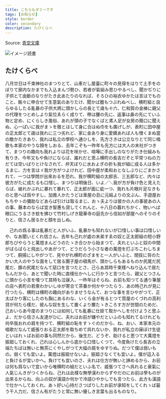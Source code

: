 ```yaml
---
title: こちらもダミーです
tags: [お知らせ]
style: border
color: secondary
description: たけくらべ
---
```


Source: [青空文庫](https://www.aozora.gr.jp/cards/000064/files/389_15297.html)

![イメージ読書](https://images.unsplash.com/photo-1492052722242-2554d0e99e3a?ixid=MXwxMjA3fDB8MHxwaG90by1wYWdlfHx8fGVufDB8fHw%3D&ixlib=rb-1.2.1&auto=format&fit=crop&w=967&q=80)

## たけくらべ


八月廿日は千束神社のまつりとて、山車だし屋臺に町々の見得をはりて土手をのぼりて廓内なかまでも入込まんづ勢ひ、若者が氣組み思ひやるべし、聞かぢりに子供とて由斷のなりがたき此あたりのなれば、そろひの裕衣ゆかたは言はでものこと、銘々に申合せて生意氣のありたけ、聞かば膽もつぶれぬべし、横町組と自らゆるしたる亂暴の子供大將に頭かしらの長とて歳も十六、仁和賀の金棒に親父の代理をつとめしより氣位ゑらく成りて、帶は腰の先に、返事は鼻の先にていふ物と定め、にくらしき風俗、あれが頭の子でなくばと鳶人足が女房の蔭口に聞えぬ、心一ぱいに我がまゝを徹とほして身に合はぬ巾をも廣げしが、表町に田中屋の正太郎とて歳は我れに三つ劣れど、家に金あり身に愛嬌あれば人も憎くまぬ當の敵かたきあり、我れは私立の學校へ通ひしを、先方さきは公立なりとて同じ唱歌も本家のやうな顏をしおる、去年こぞも一昨年も先方には大人の末社がつきて、まつりの趣向も我れよりは花を咲かせ、喧嘩に手出しのなりがたき仕組みも有りき、今年又もや負けにならば、誰れだと思ふ横町の長吉だぞと平常つねの力だては空いばりとけなされて、弁天ぼりに水およぎの折も我が組に成る人は多かるまじ、力を言はゞ我が方がつよけれど、田中屋が柔和おとなしぶりにごまかされて、一つは學問が出來おるを恐れ、我が横町組の太郎吉、三五郎など、内々は彼方がたに成たるも口惜し、まつりは明後日、いよ／＼我が方が負け色と見えたらば、破れかぶれに暴れて暴れて、正太郎が面に疵一つ、我れも片眼片足なきものと思へば爲やすし、加擔人かたうどは車屋の丑に元結よりの文ぶん、手遊屋おもちやゝの彌助などあらば引けは取るまじ、おゝ夫よりは彼かの人の事彼あの人の事、藤本のならば宜き智惠も貸してくれんと、十八日の暮れちかく、物いへば眼口にうるさき蚊を拂ひて竹村しげき龍華寺の庭先から信如が部屋へのそりのそりと、信さん居るかと顏を出しぬ。

　己れの爲る事は亂暴だと人がいふ、亂暴かも知れないが口惜しい事は口惜しいや、なあ聞いとくれ信さん、去年も己れが處の末弟すゑの奴と正太郎組の短小野郎ちびやらうと萬燈まんどうのたゝき合ひから始まつて、夫れといふと奴の中間がばらばらと飛出しやあがつて、どうだらう小さな者の萬燈を打ぶちこわしちまつて、胴揚にしやがつて、見やがれ横町のざまをと一人がいふと、間拔に背のたかい大人のやうな面をして居る團子屋の頓馬が、頭かしらもあるものか尻尾だ尻尾だ、豚の尻尾だなんて惡口を言つたとさ、己らあ其時千束樣へねり込んで居たもんだから、あとで聞いた時に直樣仕かへしに行かうと言つたら、親父とつさんに頭から小言を喰つて其時も泣寐入、一昨年はそらね、お前も知つてる通り筆屋の店へ表町の若衆わかいしゆが寄合て茶番か何かやつたらう、あの時己れが見に行つたら、横町は横町の趣向がありませうなんて、おつな事を言ひやがつて、正太ばかり客にしたのも胸にあるわな、いくら金が有るとつて質屋のくづれの高利貸が何たら樣だ、彼んな奴を生して置くより擲たゝきころす方が世間のためだ、己おいらあ今度のまつりには如何しても亂暴に仕掛て取かへしを付けようと思ふよ、だから信さん友達がひに、夫れはお前が嫌やだといふのも知れてるけれども何卒我おれの肩を持つて、横町組の恥をすゝぐのだから、ね、おい、本家本元の唱歌だなんて威張りおる正太郎を取ちめて呉れないか、我れが私立の寐ぼけ生徒といはれゝばお前の事も同然だから、後生だ、どうぞ、助けると思つて大萬燈を振廻しておくれ、己れは心しんから底から口惜しくつて、今度負けたら長吉の立端たちばは無いと無茶にくやしがつて大幅の肩をゆすりぬ。だつて僕は弱いもの。弱くても宜いよ。萬燈は振廻せないよ。振廻さなくても宜いよ。僕が這入ると負けるが宜いかへ。負けても宜いのさ、夫れは仕方が無いと諦めるから、お前は何も爲ないで宜いから唯横町の組だといふ名で、威張つてさへ呉れると豪氣に人氣じんきがつくからね、己れは此樣な無學漢わからずやだのにお前は學ものが出來るからね、向ふの奴が漢語か何かで冷語ひやかしでも言つたら、此方も漢語で仕かへしておくれ、あゝ好い心持ださつぱりしたお前が承知をしてくれゝば最う千人力だ、信さん有がたうと常に無い優しき言葉も出るものなり。
　

